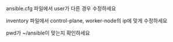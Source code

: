 ansible.cfg 파일에서 user가 다른 경우 수정하세요

inventory 파일에서 control-plane, worker-node의 ip에 맞게 수정하세요

pwd가 ~/ansible이 맞는지 확인하세요
